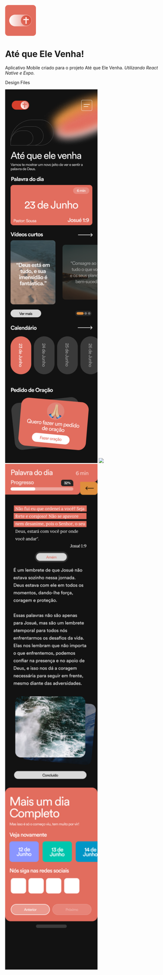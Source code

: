 <img src="https://github.com/JohnnyBoySou/atequeelevenha/blob/master/assets/icon.png" width="100px" height="100px"/>
<h1>Até que Ele Venha!</h1>

Aplicativo Mobile criado para o projeto Até que Ele Venha.
_Utilizando React Native e Expo._

Design Files

<img src="https://github.com/JohnnyBoySou/atequeelevenha/blob/master/src/assets/design/home%20page.png" width="300px" height="auto"/>
<img src="https://github.com/JohnnyBoySou/atequeelevenha/blob/master/src/assets/design/pedido%20de%20ora%C3%A7ao.png" width="300px" height="auto"/>
<img src="https://github.com/JohnnyBoySou/atequeelevenha/blob/master/src/assets/design/details%20page.png" width="300px" height="auto"/>
